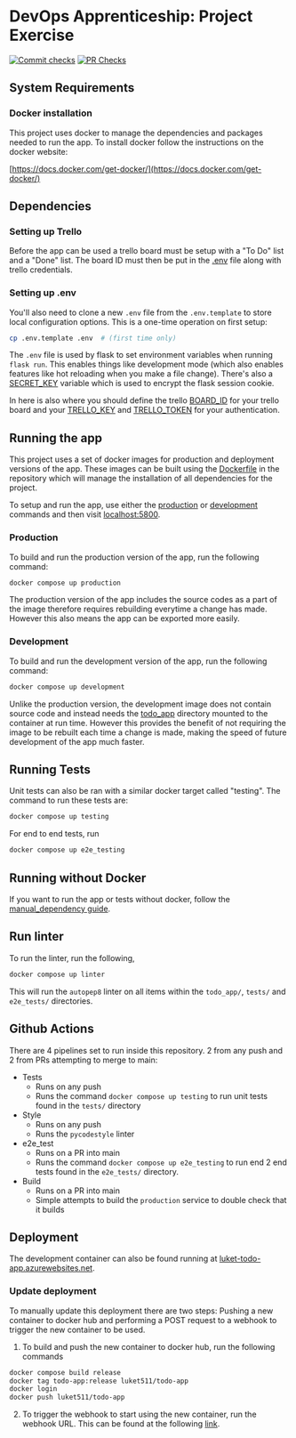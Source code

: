 # DevOps Apprenticeship: Project Exercise

[![Commit checks](https://github.com/luket411/DevOps-Course-Starter/actions/workflows/on-commit.yml/badge.svg?branch=main)](https://github.com/luket411/DevOps-Course-Starter/actions/workflows/on-commit.yml)
[![PR Checks](https://github.com/luket411/DevOps-Course-Starter/actions/workflows/on-PR.yml/badge.svg?branch=main)](https://github.com/luket411/DevOps-Course-Starter/actions/workflows/on-PR.yml)

## System Requirements

### Docker installation

This project uses docker to manage the dependencies and packages needed to run the app.
To install docker follow the instructions on the docker website:

[https://docs.docker.com/get-docker/](https://docs.docker.com/get-docker/)

## Dependencies

### Setting up Trello

Before the app can be used a trello board must be setup with a "To Do" list and a "Done" list. The board ID must then be put in the [.env](./.env) file along with trello credentials.

### Setting up .env

You'll also need to clone a new `.env` file from the `.env.template` to store local configuration options. This is a one-time operation on first setup:

```bash
cp .env.template .env  # (first time only)
```

The `.env` file is used by flask to set environment variables when running `flask run`. This enables things like development mode (which also enables features like hot reloading when you make a file change). There's also a [SECRET_KEY](https://flask.palletsprojects.com/en/1.1.x/config/#SECRET_KEY) variable which is used to encrypt the flask session cookie.

In here is also where you should define the trello [BOARD_ID](./.env#L9) for your trello board and your [TRELLO_KEY](./.env#L11) and [TRELLO_TOKEN](./.env#L12) for your authentication.

## Running the app

This project uses a set of docker images for production and deployment versions of the app. These images can be built using the [Dockerfile](Dockerfile) in the repository which will manage the installation of all dependencies for the project.

To setup and run the app, use either the [production](#production) or [development](#development) commands and then visit [localhost:5800](http://localhost:5800).

### Production

To build and run the production version of the app, run the following command:

```bash
docker compose up production
```

The production version of the app includes the source codes as a part of the image therefore requires rebuilding everytime a change has made. However this also means the app can be exported more easily.

### Development

To build and run the development version of the app, run the following command:

```bash
docker compose up development
```

Unlike the production version, the development image does not contain source code and instead needs the [todo_app](./todo_app/) directory mounted to the container at run time. However this provides the benefit of not requiring the image to be rebuilt each time a change is made, making the speed of future development of the app much faster.

## Running Tests

Unit tests can also be ran with a similar docker target called "testing". The command to run these tests are:

```bash
docker compose up testing
```

For end to end tests, run

```bash
docker compose up e2e_testing
```

## Running without Docker

If you want to run the app or tests without docker, follow the [manual_dependency guide](./manual_dependencies.md).

## Run linter

To run the linter, run the following,

```bash
docker compose up linter
```

This will run the `autopep8` linter on all items within the `todo_app/`, `tests/` and `e2e_tests/` directories.

## Github Actions

There are 4 pipelines set to run inside this repository. 2 from any push and 2 from PRs attempting to merge to main:

- Tests
  - Runs on any push
  - Runs the command `docker compose up testing` to run unit tests found in the `tests/` directory
- Style
  - Runs on any push
  - Runs the `pycodestyle` linter
- e2e_test
  - Runs on a PR into main
  - Runs the command `docker compose up e2e_testing` to run end 2 end tests found in the `e2e_tests/` directory.
- Build
  - Runs on a PR into main
  - Simple attempts to build the `production` service to double check that it builds

## Deployment

The development container can also be found running at [luket-todo-app.azurewebsites.net](https://luket-todo-app.azurewebsites.net/).

### Update deployment

To manually update this deployment there are two steps: Pushing a new container to docker hub and performing a POST request to a webhook to trigger the new container to be used.

1. To build and push the new container to docker hub, run the following commands

```sh
docker compose build release
docker tag todo-app:release luket511/todo-app
docker login
docker push luket511/todo-app
```

2. To trigger the webhook to start using the new container, run the webhook URL. This can be found at the following [link](https://portal.azure.com/#@softwireacademy.onmicrosoft.com/resource/subscriptions/d33b95c7-af3c-4247-9661-aa96d47fccc0/resourceGroups/Cohort27_LukTay_ProjectExercise/providers/Microsoft.Web/sites/luket-todo-app/vstscd).
